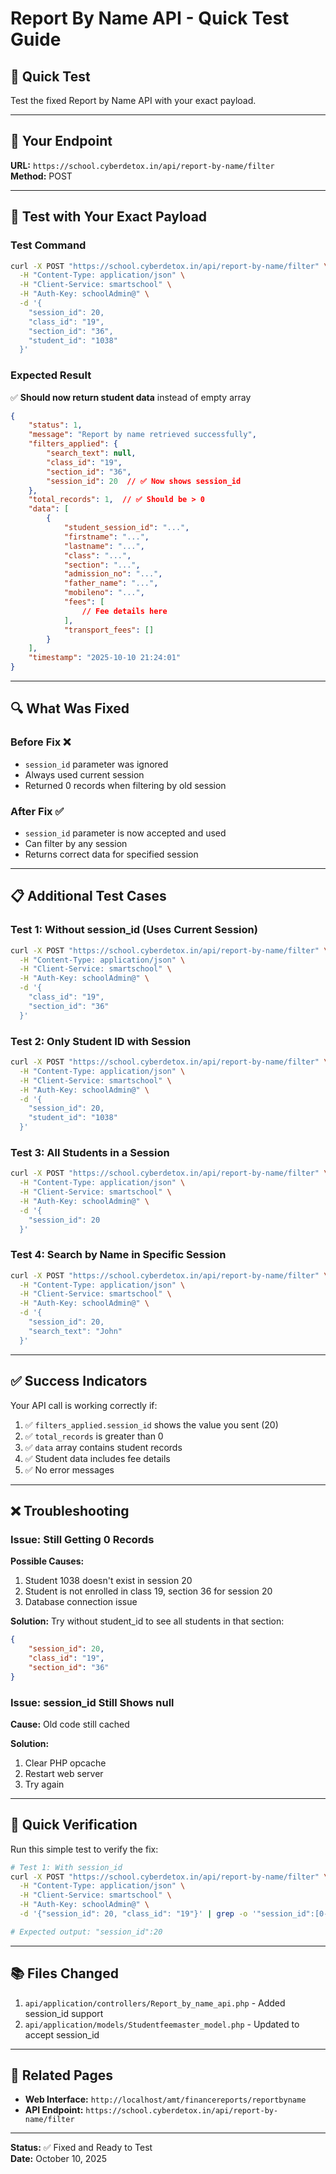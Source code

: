 # Report By Name API - Quick Test Guide

## 🚀 Quick Test

Test the fixed Report by Name API with your exact payload.

---

## 🔗 Your Endpoint

**URL:** `https://school.cyberdetox.in/api/report-by-name/filter`  
**Method:** POST

---

## 🧪 Test with Your Exact Payload

### Test Command

```bash
curl -X POST "https://school.cyberdetox.in/api/report-by-name/filter" \
  -H "Content-Type: application/json" \
  -H "Client-Service: smartschool" \
  -H "Auth-Key: schoolAdmin@" \
  -d '{
    "session_id": 20,
    "class_id": "19",
    "section_id": "36",
    "student_id": "1038"
  }'
```

### Expected Result

✅ **Should now return student data** instead of empty array

```json
{
    "status": 1,
    "message": "Report by name retrieved successfully",
    "filters_applied": {
        "search_text": null,
        "class_id": "19",
        "section_id": "36",
        "session_id": 20  // ✅ Now shows session_id
    },
    "total_records": 1,  // ✅ Should be > 0
    "data": [
        {
            "student_session_id": "...",
            "firstname": "...",
            "lastname": "...",
            "class": "...",
            "section": "...",
            "admission_no": "...",
            "father_name": "...",
            "mobileno": "...",
            "fees": [
                // Fee details here
            ],
            "transport_fees": []
        }
    ],
    "timestamp": "2025-10-10 21:24:01"
}
```

---

## 🔍 What Was Fixed

### Before Fix ❌
- `session_id` parameter was ignored
- Always used current session
- Returned 0 records when filtering by old session

### After Fix ✅
- `session_id` parameter is now accepted and used
- Can filter by any session
- Returns correct data for specified session

---

## 📋 Additional Test Cases

### Test 1: Without session_id (Uses Current Session)
```bash
curl -X POST "https://school.cyberdetox.in/api/report-by-name/filter" \
  -H "Content-Type: application/json" \
  -H "Client-Service: smartschool" \
  -H "Auth-Key: schoolAdmin@" \
  -d '{
    "class_id": "19",
    "section_id": "36"
  }'
```

### Test 2: Only Student ID with Session
```bash
curl -X POST "https://school.cyberdetox.in/api/report-by-name/filter" \
  -H "Content-Type: application/json" \
  -H "Client-Service: smartschool" \
  -H "Auth-Key: schoolAdmin@" \
  -d '{
    "session_id": 20,
    "student_id": "1038"
  }'
```

### Test 3: All Students in a Session
```bash
curl -X POST "https://school.cyberdetox.in/api/report-by-name/filter" \
  -H "Content-Type: application/json" \
  -H "Client-Service: smartschool" \
  -H "Auth-Key: schoolAdmin@" \
  -d '{
    "session_id": 20
  }'
```

### Test 4: Search by Name in Specific Session
```bash
curl -X POST "https://school.cyberdetox.in/api/report-by-name/filter" \
  -H "Content-Type: application/json" \
  -H "Client-Service: smartschool" \
  -H "Auth-Key: schoolAdmin@" \
  -d '{
    "session_id": 20,
    "search_text": "John"
  }'
```

---

## ✅ Success Indicators

Your API call is working correctly if:

1. ✅ `filters_applied.session_id` shows the value you sent (20)
2. ✅ `total_records` is greater than 0
3. ✅ `data` array contains student records
4. ✅ Student data includes fee details
5. ✅ No error messages

---

## ❌ Troubleshooting

### Issue: Still Getting 0 Records

**Possible Causes:**
1. Student 1038 doesn't exist in session 20
2. Student is not enrolled in class 19, section 36 for session 20
3. Database connection issue

**Solution:**
Try without student_id to see all students in that section:
```json
{
    "session_id": 20,
    "class_id": "19",
    "section_id": "36"
}
```

### Issue: session_id Still Shows null

**Cause:** Old code still cached

**Solution:**
1. Clear PHP opcache
2. Restart web server
3. Try again

---

## 🎯 Quick Verification

Run this simple test to verify the fix:

```bash
# Test 1: With session_id
curl -X POST "https://school.cyberdetox.in/api/report-by-name/filter" \
  -H "Content-Type: application/json" \
  -H "Client-Service: smartschool" \
  -H "Auth-Key: schoolAdmin@" \
  -d '{"session_id": 20, "class_id": "19"}' | grep -o '"session_id":[0-9]*'

# Expected output: "session_id":20
```

---

## 📚 Files Changed

1. `api/application/controllers/Report_by_name_api.php` - Added session_id support
2. `api/application/models/Studentfeemaster_model.php` - Updated to accept session_id

---

## 🔗 Related Pages

- **Web Interface:** `http://localhost/amt/financereports/reportbyname`
- **API Endpoint:** `https://school.cyberdetox.in/api/report-by-name/filter`

---

**Status:** ✅ Fixed and Ready to Test  
**Date:** October 10, 2025

